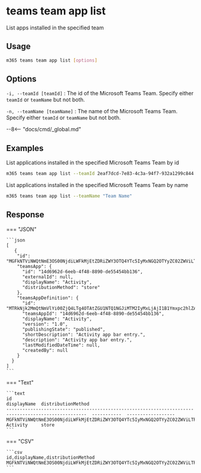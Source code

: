 # teams team app list

List apps installed in the specified team

## Usage

```sh
m365 teams team app list [options]
```

## Options

`-i, --teamId [teamId]`
: The id of the Microsoft Teams Team. Specify either `teamId` or `teamName` but not both.

`-n, --teamName [teamName]`
: The name of the Microsoft Teams Team. Specify either `teamId` or `teamName` but not both.


--8<-- "docs/cmd/_global.md"

## Examples

List applications installed in the specified Microsoft Teams Team by id

```sh
m365 teams team app list --teamId 2eaf7dcd-7e83-4c3a-94f7-932a1299c844
```

List applications installed in the specified Microsoft Teams Team by name

```sh
m365 teams team app list --teamName "Team Name"
```

## Response

=== "JSON"

    ```json
    [
       {
        "id": "MGFkNTViNWQtNmE3OS00NjdiLWFkMjEtZDRiZWY3OTQ4YTc5IyMxNGQ2OTYyZC02ZWViLTRmNDgtODg5MC1kZTU1NDU0YmIxMzY=",
        "teamsApp": {
          "id": "14d6962d-6eeb-4f48-8890-de55454bb136",
          "externalId": null,
          "displayName": "Activity",
          "distributionMethod": "store"
        },
        "teamsAppDefinition": {
          "id": "MTRkNjk2MmQtNmVlYi00ZjQ4LTg4OTAtZGU1NTQ1NGJiMTM2IyMxLjAjI1B1Ymxpc2hlZA==",
          "teamsAppId": "14d6962d-6eeb-4f48-8890-de55454bb136",
          "displayName": "Activity",
          "version": "1.0",
          "publishingState": "published",
          "shortDescription": "Activity app bar entry.",
          "description": "Activity app bar entry.",
          "lastModifiedDateTime": null,
          "createdBy": null
        }
      }
    ]
    ```

=== "Text"

    ```text
    id                                                                                                    displayName  distributionMethod
    ----------------------------------------------------------------------------------------------------  -----------  ------------------
    MGFkNTViNWQtNmE3OS00NjdiLWFkMjEtZDRiZWY3OTQ4YTc5IyMxNGQ2OTYyZC02ZWViLTRmNDgtODg5MC1kZTU1NDU0YmIxMzY=  Activity     store
    ```

=== "CSV"

    ```csv
    id,displayName,distributionMethod
    MGFkNTViNWQtNmE3OS00NjdiLWFkMjEtZDRiZWY3OTQ4YTc5IyMxNGQ2OTYyZC02ZWViLTRmNDgtODg5MC1kZTU1NDU0YmIxMzY=,Activity,store
    ```
